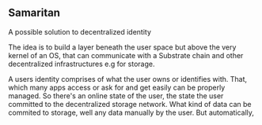 ## Samaritan
A possible solution to decentralized identity

The idea is to build a layer beneath the user space but above the very kernel of an OS, that can communicate with a Substrate chain and other decentralized infrastructures e.g for storage.

A users identity comprises of what the user owns or identifies with. That, which many apps access or ask for and get easily can be properly managed.
So there's an online state of the user, the state the user committed to the decentralized storage network.
What kind of data can be commited to storage, well any data manually by the user. But automatically, 
